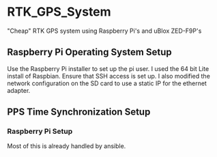 # RTK_GPS_System

"Cheap" RTK GPS system using Raspberry Pi's and uBlox ZED-F9P's

## Raspberry Pi Operating System Setup

Use the Raspberry Pi installer to set up the pi user. I used the 64 bit Lite install of Raspbian. Ensure that SSH access is set up. I also modified the network configuration on the SD card to use a static IP for the ethernet adapter.

## PPS Time Synchronization Setup

### Raspberry Pi Setup

Most of this is already handled by ansible. 


